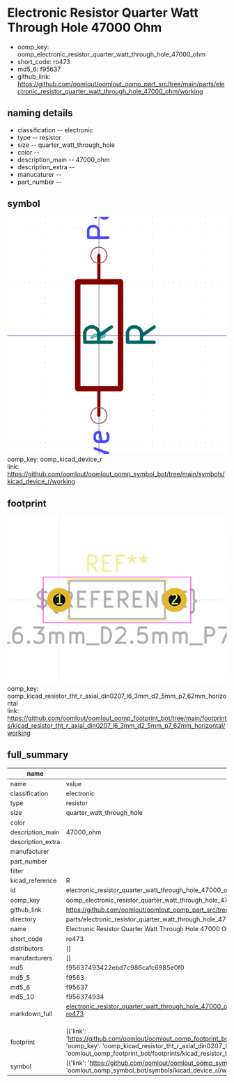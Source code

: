 # Electronic Resistor Quarter Watt Through Hole 47000 Ohm

  
* oomp_key: oomp_electronic_resistor_quarter_watt_through_hole_47000_ohm 
* short_code: ro473
* md5_6: f95637  
* github_link: https://github.com/oomlout/oomlout_oomp_part_src/tree/main/parts/electronic_resistor_quarter_watt_through_hole_47000_ohm/working  
## naming details
* classification -- electronic
* type -- resistor
* size -- quarter_watt_through_hole
* color -- 
* description_main -- 47000_ohm
* description_extra -- 
* manucaturer -- 
* part_number -- 



## symbol

![](symbol/0/working/working_600.png)  
oomp_key: oomp_kicad_device_r  
link: https://github.com/oomlout/oomlout_oomp_symbol_bot/tree/main/symbols/kicad_device_r/working  

## footprint

![](footprint/0/working/working_600.png)  
oomp_key: oomp_kicad_resistor_tht_r_axial_din0207_l6_3mm_d2_5mm_p7_62mm_horizontal  
link: https://github.com/oomlout/oomlout_oomp_footprint_bot/tree/main/footprints/kicad_resistor_tht_r_axial_din0207_l6_3mm_d2_5mm_p7_62mm_horizontal/working  

## full_summary
| name | value | 
| --- | --- | 
| name | value | 
| classification | electronic | 
| type | resistor | 
| size | quarter_watt_through_hole | 
| color |  | 
| description_main | 47000_ohm | 
| description_extra |  | 
| manufacturer |  | 
| part_number |  | 
| filter |  | 
| kicad_reference | R | 
| id | electronic_resistor_quarter_watt_through_hole_47000_ohm | 
| oomp_key | oomp_electronic_resistor_quarter_watt_through_hole_47000_ohm | 
| github_link | https://github.com/oomlout/oomlout_oomp_part_src/tree/main/parts/electronic_resistor_quarter_watt_through_hole_47000_ohm/working | 
| directory | parts/electronic_resistor_quarter_watt_through_hole_47000_ohm | 
| name | Electronic Resistor Quarter Watt Through Hole 47000 Ohm | 
| short_code | ro473 | 
| distributors | [] | 
| manufacturers | [] | 
| md5 | f95637493422ebd7c986cafc6985e0f0 | 
| md5_5 | f9563 | 
| md5_6 | f95637 | 
| md5_10 | f956374934 | 
| markdown_full | [electronic_resistor_quarter_watt_through_hole_47000_ohm](https://github.com/oomlout/oomlout_oomp_part_src/tree/main/parts/electronic_resistor_quarter_watt_through_hole_47000_ohm/working)<br>[ro473](https://github.com/oomlout/oomlout_oomp_part_src/tree/main/parts/electronic_resistor_quarter_watt_through_hole_47000_ohm/working)<br><br> | 
| footprint | [{'link': 'https://github.com/oomlout/oomlout_oomp_footprint_bot/tree/main/foootprntss/kicad_resistor_tht_r_axial_din0207_l6_3mm_d2_5mm_p7_62mm_horizontal', 'oomp_key': 'oomp_kicad_resistor_tht_r_axial_din0207_l6_3mm_d2_5mm_p7_62mm_horizontal', 'directory': 'oomlout_oomp_footprint_bot/footprints/kicad_resistor_tht_r_axial_din0207_l6_3mm_d2_5mm_p7_62mm_horizontal//working/working.kicad_mod'}] | 
| symbol | [{'link': 'https://github.com/oomlout/oomlout_oomp_symbol_bot/tree/main/symbols/kicad_device_r', 'oomp_key': 'oomp_kicad_device_r', 'directory': 'oomlout_oomp_symbol_bot/symbols/kicad_device_r//working/working.kicad_sym'}] | 
